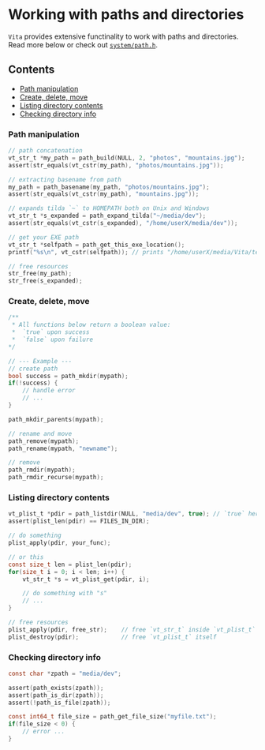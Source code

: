 # Working with paths and directories
`Vita` provides extensive functinality to work with paths and directories. Read more below or check out [`system/path.h`](../../inc/vita/system/path.h).

## Contents
* [Path manipulation](page4.md#path-manipulation)
* [Create, delete, move](page4.md#create-delete-move)
* [Listing directory contents](page4.md#listing-directory-contents)
* [Checking directory info](page4.md#checking-directory-info)

### Path manipulation
```c
// path concatenation
vt_str_t *my_path = path_build(NULL, 2, "photos", "mountains.jpg");
assert(str_equals(vt_cstr(my_path), "photos/mountains.jpg"));

// extracting basename from path
my_path = path_basename(my_path, "photos/mountains.jpg");
assert(str_equals(vt_cstr(my_path), "mountains.jpg"));

// expands tilda `~` to HOMEPATH both on Unix and Windows
vt_str_t *s_expanded = path_expand_tilda("~/media/dev");
assert(str_equals(vt_cstr(s_expanded), "/home/userX/media/dev"));

// get your EXE path
vt_str_t *selfpath = path_get_this_exe_location();
printf("%s\n", vt_cstr(selfpath)); // prints "/home/userX/media/Vita/tests/bin/test_path"

// free resources
str_free(my_path); 
str_free(s_expanded);
```
### Create, delete, move
```c
/**
 * All functions below return a boolean value:
 *  `true` upon success
 *  `false` upon failure
*/

// --- Example ---
// create path
bool success = path_mkdir(mypath);
if(!success) {
    // handle error
    // ...
}

path_mkdir_parents(mypath);

// rename and move
path_remove(mypath);
path_rename(mypath, "newname");

// remove
path_rmdir(mypath);
path_rmdir_recurse(mypath);
```

### Listing directory contents
```c
vt_plist_t *pdir = path_listdir(NULL, "media/dev", true); // `true` here is for ignoring dot.files: .vim, .gitignore, etc...
assert(plist_len(pdir) == FILES_IN_DIR);

// do something
plist_apply(pdir, your_func);

// or this
const size_t len = plist_len(pdir);
for(size_t i = 0; i < len; i++) {
    vt_str_t *s = vt_plist_get(pdir, i);

    // do something with "s"
    // ...
}

// free resources
plist_apply(pdir, free_str);    // free `vt_str_t` inside `vt_plist_t`
plist_destroy(pdir);            // free `vt_plist_t` itself
```

### Checking directory info
```c
const char *zpath = "media/dev";

assert(path_exists(zpath));
assert(path_is_dir(zpath));
assert(!path_is_file(zpath));

const int64_t file_size = path_get_file_size("myfile.txt");
if(file_size < 0) {
    // error ...
}
```


